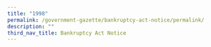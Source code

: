 ```yaml
---
title: "1998"
permalink: /government-gazette/bankruptcy-act-notice/permalink/
description: ""
third_nav_title: Bankruptcy Act Notice
---
```

